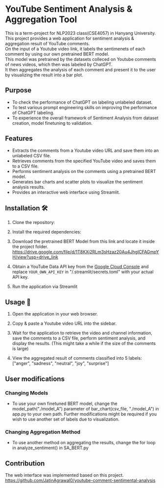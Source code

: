 # YouTube Sentiment Analysis & Aggregation Tool

This is a term-project for NLP2023 class(CSE4057) in Hanyang University.   
This project provides a web application for sentiment analysis & aggregation result of YouTube comments.   
On the input of a Youtube video link, it labels the sentimenets of each comment by using our own pretrained BERT model.   
This model was pretrained by the datasets colleced on Youtube comments of news videos, which then was labeled by ChatGPT.   
It then aggregates the analysis of each comment and present it to the user by visualizing the result into a bar plot.   

## Purpose 
- To check the performance of ChatGPT on labeling unlabeled dataset.
- To test various prompt engineering skills on improving the performance of ChatGPT labeling.
- To experience the overall framework of Sentiment Analysis from dataset creation, model finetuning to validation.


## Features 

- Extracts the comments from a Youtube video URL and save them into an unlabeled CSV file.
- Retrieves comments from the specified YouTube video and saves them to a CSV file.
- Performs sentiment analysis on the comments using a pretrained BERT model.
- Generates bar charts and scatter plots to visualize the sentiment analysis results.
- Provides an interactive web interface using Streamlit.

## Installation 🛠️

1. Clone the repository:

2. Install the required dependencies:

3. Download the pretrained BERT Model from this link and locate it inside the project folder.
https://drive.google.com/file/d/1T8KXj2RLm3sHzaz20Au4JhgICFAGmpYH/view?usp=drive_link

4. Obtain a YouTube Data API key from the [Google Cloud Console](https://console.cloud.google.com/) and replace `YOUR_OWN_API_KEY` in "/.streamlit/secrets.toml" with your actual API key.

5. Run the application via Streamlit


## Usage 🚀

1. Open the application in your web browser.

2. Copy & paste a Youtube video URL into the sidebar.

3. Wait for the application to retrieve the video and channel information, save the comments to a CSV file, perform sentiment analysis, and display the results. (This might take a while if the size of the comments is large)

4. View the aggregated result of comments classified into 5 labels:["anger", "sadness", "neutral", "joy", "surprise"]

## User modifications

### Changing Models
- To use your own finetuned BERT model, change the model_path("./model_A") parameter of bar_chart(csv_file, "./model_A") in app.py to your own path. Further modifications might be required if you wish to use another set of labels due to visualization.
### Changing Aggregation Method
- To use another method on aggregating the results, change the for loop in analyze_sentiment() in SA_BERT.py


## Contribution

The web interface was implemented based on this project.
https://github.com/JatinAgrawal0/youtube-comment-sentimental-analysis




